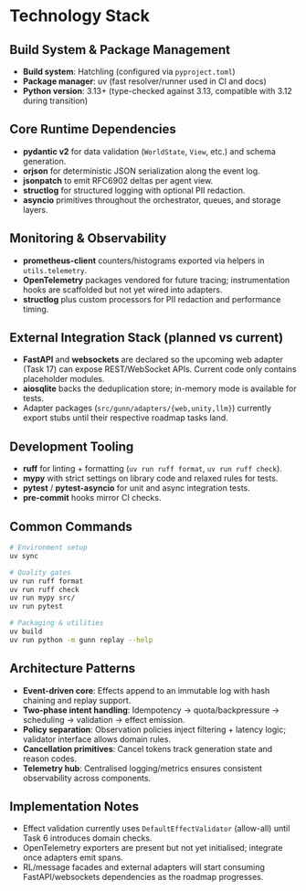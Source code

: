 # Technology Stack

## Build System & Package Management

- **Build system**: Hatchling (configured via `pyproject.toml`)
- **Package manager**: uv (fast resolver/runner used in CI and docs)
- **Python version**: 3.13+ (type-checked against 3.13, compatible with 3.12 during transition)

## Core Runtime Dependencies

- **pydantic v2** for data validation (`WorldState`, `View`, etc.) and schema generation.
- **orjson** for deterministic JSON serialization along the event log.
- **jsonpatch** to emit RFC6902 deltas per agent view.
- **structlog** for structured logging with optional PII redaction.
- **asyncio** primitives throughout the orchestrator, queues, and storage layers.

## Monitoring & Observability

- **prometheus-client** counters/histograms exported via helpers in `utils.telemetry`.
- **OpenTelemetry** packages vendored for future tracing; instrumentation hooks are scaffolded but not yet wired into adapters.
- **structlog** plus custom processors for PII redaction and performance timing.

## External Integration Stack (planned vs current)

- **FastAPI** and **websockets** are declared so the upcoming web adapter (Task 17) can expose REST/WebSocket APIs. Current code only contains placeholder modules.
- **aiosqlite** backs the deduplication store; in-memory mode is available for tests.
- Adapter packages (`src/gunn/adapters/{web,unity,llm}`) currently export stubs until their respective roadmap tasks land.

## Development Tooling

- **ruff** for linting + formatting (`uv run ruff format`, `uv run ruff check`).
- **mypy** with strict settings on library code and relaxed rules for tests.
- **pytest** / **pytest-asyncio** for unit and async integration tests.
- **pre-commit** hooks mirror CI checks.

## Common Commands

```bash
# Environment setup
uv sync

# Quality gates
uv run ruff format
uv run ruff check
uv run mypy src/
uv run pytest

# Packaging & utilities
uv build
uv run python -m gunn replay --help
```

## Architecture Patterns

- **Event-driven core**: Effects append to an immutable log with hash chaining and replay support.
- **Two-phase intent handling**: Idempotency → quota/backpressure → scheduling → validation → effect emission.
- **Policy separation**: Observation policies inject filtering + latency logic; validator interface allows domain rules.
- **Cancellation primitives**: Cancel tokens track generation state and reason codes.
- **Telemetry hub**: Centralised logging/metrics ensures consistent observability across components.

## Implementation Notes

- Effect validation currently uses `DefaultEffectValidator` (allow-all) until Task 6 introduces domain checks.
- OpenTelemetry exporters are present but not yet initialised; integrate once adapters emit spans.
- RL/message facades and external adapters will start consuming FastAPI/websockets dependencies as the roadmap progresses.
